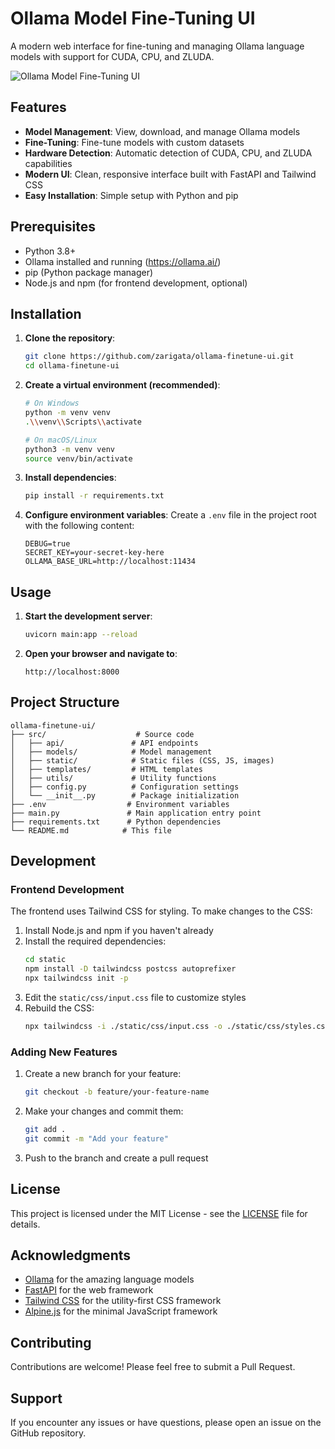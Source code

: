 # Ollama Model Fine-Tuning UI

A modern web interface for fine-tuning and managing Ollama language models with support for CUDA, CPU, and ZLUDA.

![Ollama Model Fine-Tuning UI](screenshot.png)

## Features

- **Model Management**: View, download, and manage Ollama models
- **Fine-Tuning**: Fine-tune models with custom datasets
- **Hardware Detection**: Automatic detection of CUDA, CPU, and ZLUDA capabilities
- **Modern UI**: Clean, responsive interface built with FastAPI and Tailwind CSS
- **Easy Installation**: Simple setup with Python and pip

## Prerequisites

- Python 3.8+
- Ollama installed and running (https://ollama.ai/)
- pip (Python package manager)
- Node.js and npm (for frontend development, optional)

## Installation

1. **Clone the repository**:
   ```bash
   git clone https://github.com/zarigata/ollama-finetune-ui.git
   cd ollama-finetune-ui
   ```

2. **Create a virtual environment (recommended)**:
   ```bash
   # On Windows
   python -m venv venv
   .\\venv\\Scripts\\activate

   # On macOS/Linux
   python3 -m venv venv
   source venv/bin/activate
   ```

3. **Install dependencies**:
   ```bash
   pip install -r requirements.txt
   ```

4. **Configure environment variables**:
   Create a `.env` file in the project root with the following content:
   ```
   DEBUG=true
   SECRET_KEY=your-secret-key-here
   OLLAMA_BASE_URL=http://localhost:11434
   ```

## Usage

1. **Start the development server**:
   ```bash
   uvicorn main:app --reload
   ```

2. **Open your browser and navigate to**:
   ```
   http://localhost:8000
   ```

## Project Structure

```
ollama-finetune-ui/
├── src/                    # Source code
│   ├── api/               # API endpoints
│   ├── models/            # Model management
│   ├── static/            # Static files (CSS, JS, images)
│   ├── templates/         # HTML templates
│   ├── utils/             # Utility functions
│   ├── config.py          # Configuration settings
│   └── __init__.py        # Package initialization
├── .env                  # Environment variables
├── main.py               # Main application entry point
├── requirements.txt      # Python dependencies
└── README.md            # This file
```

## Development

### Frontend Development

The frontend uses Tailwind CSS for styling. To make changes to the CSS:

1. Install Node.js and npm if you haven't already
2. Install the required dependencies:
   ```bash
   cd static
   npm install -D tailwindcss postcss autoprefixer
   npx tailwindcss init -p
   ```
3. Edit the `static/css/input.css` file to customize styles
4. Rebuild the CSS:
   ```bash
   npx tailwindcss -i ./static/css/input.css -o ./static/css/styles.css --watch
   ```

### Adding New Features

1. Create a new branch for your feature:
   ```bash
   git checkout -b feature/your-feature-name
   ```
2. Make your changes and commit them:
   ```bash
   git add .
   git commit -m "Add your feature"
   ```
3. Push to the branch and create a pull request

## License

This project is licensed under the MIT License - see the [LICENSE](LICENSE) file for details.

## Acknowledgments

- [Ollama](https://ollama.ai/) for the amazing language models
- [FastAPI](https://fastapi.tiangolo.com/) for the web framework
- [Tailwind CSS](https://tailwindcss.com/) for the utility-first CSS framework
- [Alpine.js](https://alpinejs.dev/) for the minimal JavaScript framework

## Contributing

Contributions are welcome! Please feel free to submit a Pull Request.

## Support

If you encounter any issues or have questions, please open an issue on the GitHub repository.

